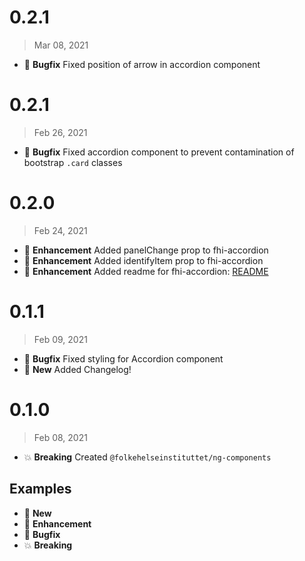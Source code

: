 # 0.2.1
> Mar 08, 2021

* :bug: **Bugfix** Fixed position of arrow in accordion component

# 0.2.1
> Feb 26, 2021

* :bug: **Bugfix** Fixed accordion component to prevent contamination of bootstrap `.card` classes

# 0.2.0
> Feb 24, 2021

* :tada: **Enhancement** Added panelChange prop to fhi-accordion
* :tada: **Enhancement** Added identifyItem prop to fhi-accordion
* :tada: **Enhancement** Added readme for fhi-accordion: [README](./projects/ng-components/src/lib/fhi-accordion/README.md)

# 0.1.1
> Feb 09, 2021

* :bug: **Bugfix** Fixed styling for Accordion component
* :nut_and_bolt: **New** Added Changelog!


# 0.1.0
> Feb 08, 2021

* :boom: **Breaking** Created `@folkehelseinstituttet/ng-components`


## Examples
* :nut_and_bolt: **New**
* :tada: **Enhancement**
* :bug: **Bugfix**
* :boom: **Breaking**